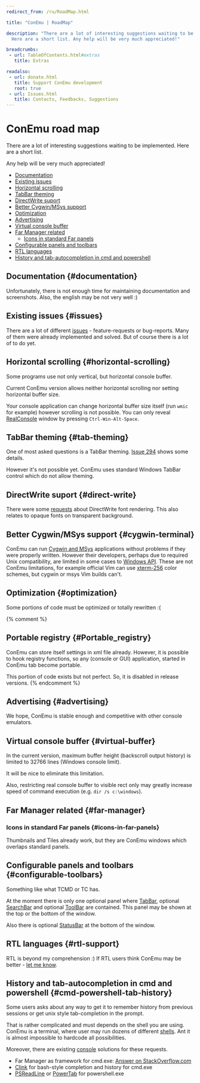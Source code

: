 ```yaml
---
redirect_from: /ru/RoadMap.html

title: "ConEmu | RoadMap"

description: "There are a lot of interesting suggestions waiting to be implemented.
  Here are a short list. Any help will be very much appreciated!"

breadcrumbs:
 - url: TableOfContents.html#extras
   title: Extras

readalso:
 - url: donate.html
   title: Support ConEmu development
   root: true
 - url: Issues.html
   title: Contacts, Feedbacks, Suggestions
---
```


# ConEmu road map

There are a lot of interesting suggestions waiting to be implemented.
Here are a short list.

Any help will be very much appreciated!

* [Documentation](#documentation)
* [Existing issues](#issues)
* [Horizontal scrolling](#horizontal-scrolling)
* [TabBar theming](#tab-theming)
* [DirectWrite suport](#direct-write)
* [Better Cygwin/MSys support](#cygwin-terminal)
* [Optimization](#optimization)
* [Advertising](#advertising)
* [Virtual console buffer](#virtual-buffer)
* [Far Manager related](#far-manager)
  * [Icons in standard Far panels](#icons-in-far-panels)
* [Configurable panels and toolbars](#configurable-toolbars)
* [RTL languages](#rtl-support)
* [History and tab-autocompletion in cmd and powershell](#cmd-powershell-tab-history)


## Documentation  {#documentation}

Unfortunately, there is not enough time for maintaining documentation and screenshots. Also, the english may be not very well :)


## Existing issues  {#issues}

There are a lot of different [issues](Issues.html) - feature-requests or bug-reports.
Many of them were already implemented and solved.
But of course there is a lot of to do yet.


## Horizontal scrolling  {#horizontal-scrolling}

Some programs use not only vertical, but horizontal console buffer.

Current ConEmu version allows neither horizontal scrolling nor setting horizontal buffer size.

Your console application can change horizontal buffer size itself (run `wmic` for example) however scrolling is not possible. You can only reveal [RealConsole](RealConsole.html) window by pressing `Ctrl-Win-Alt-Space`.


## TabBar theming  {#tab-theming}

One of most asked questions is a TabBar theming.
[Issue 294](http://github.com/Maximus5/conemu-old-issues/issues/294) shows some details.

However it's not possible yet. ConEmu uses standard Windows TabBar control which do not allow theming.


## DirectWrite suport  {#direct-write}

There were some
[requests](https://github.com/Maximus5/ConEmu/issues/74)
about DirectWrite font rendering. This also relates to opaque fonts on transparent background.


## Better Cygwin/MSys support  {#cygwin-terminal}

ConEmu can run [Cygwin and MSys](CygwinMsys.html) applications without problems
if they were properly written. However their developers, perhaps due to required
Unix compatibility, are limited in some cases to [Windows API](WinApi.html).
These are not ConEmu limitations, for example official Vim can use
[xterm-256](VimXterm.html) color schemes, but cygwin or msys Vim builds can't.


## Optimization  {#optimization}

Some portions of code must be optimized or totally rewritten :(


{% comment %}
## Portable registry  {#Portable_registry}

ConEmu can store itself settings in xml file already. However, it is possible to hook registry functions, so any (console or GUI) application, started in ConEmu tab become portable.

This portion of code exists but not perfect. So, it is disabled in release versions.
{% endcomment %}


## Advertising  {#advertising}

We hope, ConEmu is stable enough and competitive with other console emulators.


## Virtual console buffer  {#virtual-buffer}

In the current version, maximum buffer height (backscroll output history) is limited to 32766 lines (Windows console limit).

It will be nice to eliminate this limitation.

Also, restricting real console buffer to visible rect only may greatly increase speed of command execution (e.g. `dir /s c:\windows`).


## Far Manager related  {#far-manager}

### Icons in standard Far panels   {#icons-in-far-panels}

Thumbnails and Tiles already work, but they are ConEmu windows which overlaps standard panels.


## Configurable panels and toolbars  {#configurable-toolbars}

Something like what TCMD or TC has.

At the moment there is only one optional panel where
[TabBar](TabBar.html), optional [SearchBar](SearchBar.html) and optional [ToolBar](ToolBar.html)
are contained. This panel may be shown at the top or the bottom of the window.

Also there is optional [StatusBar](StatusBar.html) at the bottom of the window.


## RTL languages  {#rtl-support}

RTL is beyond my comprehension :) If RTL users think ConEmu may be better - [let me know](Issues.html).


## History and tab-autocompletion in cmd and powershell  {#cmd-powershell-tab-history}

Some users asks about any way to get it to remember history from previous sessions
or get unix style tab-completion in the prompt.

That is rather complicated and must depends on the shell you are using.
ConEmu is a terminal, where user may run dozens of different [shells](TerminalVsShell.html).
Ant it is almost impossible to hardcode all possibilities.

Moreover, there are existing [console](ConsoleApplication.html) solutions for these requests.

* Far Manager as framework for cmd.exe: <a href="http://stackoverflow.com/a/10921470/1405560" rel="nofollow">Answer on StackOverflow.com</a>
* [Clink](ConEmuClink.html) for bash-style completion and history for cmd.exe
* [PSReadLine](http://github.com/lzybkr/PSReadLine) or [PowerTab](http://powertab.codeplex.com/) for powershell.exe
